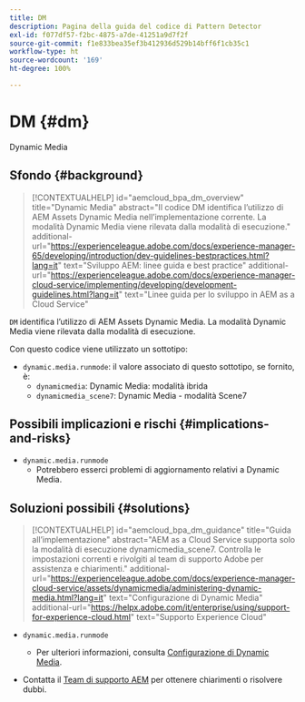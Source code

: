 ```yaml
---
title: DM
description: Pagina della guida del codice di Pattern Detector
exl-id: f077df57-f2bc-4875-a7de-41251a9d7f2f
source-git-commit: f1e833bea35ef3b412936d529b14bff6f1cb35c1
workflow-type: ht
source-wordcount: '169'
ht-degree: 100%

---
```


# DM {#dm}

Dynamic Media

## Sfondo {#background}

>[!CONTEXTUALHELP]
>id="aemcloud_bpa_dm_overview"
>title="Dynamic Media"
>abstract="Il codice DM identifica l’utilizzo di AEM Assets Dynamic Media nell’implementazione corrente. La modalità Dynamic Media viene rilevata dalla modalità di esecuzione."
>additional-url="https://experienceleague.adobe.com/docs/experience-manager-65/developing/introduction/dev-guidelines-bestpractices.html?lang=it" text="Sviluppo AEM: linee guida e best practice"
>additional-url="https://experienceleague.adobe.com/docs/experience-manager-cloud-service/implementing/developing/development-guidelines.html?lang=it" text="Linee guida per lo sviluppo in AEM as a Cloud Service"

`DM` identifica l’utilizzo di AEM Assets Dynamic Media. La modalità Dynamic Media viene rilevata dalla modalità di esecuzione.

Con questo codice viene utilizzato un sottotipo:

* `dynamic.media.runmode`: il valore associato di questo sottotipo, se fornito, è:
   * `dynamicmedia`: Dynamic Media: modalità ibrida
   * `dynamicmedia_scene7`: Dynamic Media - modalità Scene7

## Possibili implicazioni e rischi {#implications-and-risks}

* `dynamic.media.runmode`
   * Potrebbero esserci problemi di aggiornamento relativi a Dynamic Media.

## Soluzioni possibili {#solutions}

>[!CONTEXTUALHELP]
>id="aemcloud_bpa_dm_guidance"
>title="Guida all’implementazione"
>abstract="AEM as a Cloud Service supporta solo la modalità di esecuzione dynamicmedia_scene7. Controlla le impostazioni correnti e rivolgiti al team di supporto Adobe per assistenza e chiarimenti."
>additional-url="https://experienceleague.adobe.com/docs/experience-manager-cloud-service/assets/dynamicmedia/administering-dynamic-media.html?lang=it" text="Configurazione di Dynamic Media"
>additional-url="https://helpx.adobe.com/it/enterprise/using/support-for-experience-cloud.html" text="Supporto Experience Cloud"


* `dynamic.media.runmode`
   * Per ulteriori informazioni, consulta [Configurazione di Dynamic Media](https://experienceleague.adobe.com/docs/experience-manager-cloud-service/assets/dynamicmedia/administering-dynamic-media.html?lang=it).

* Contatta il [Team di supporto AEM](https://helpx.adobe.com/it/enterprise/using/support-for-experience-cloud.html) per ottenere chiarimenti o risolvere dubbi.
